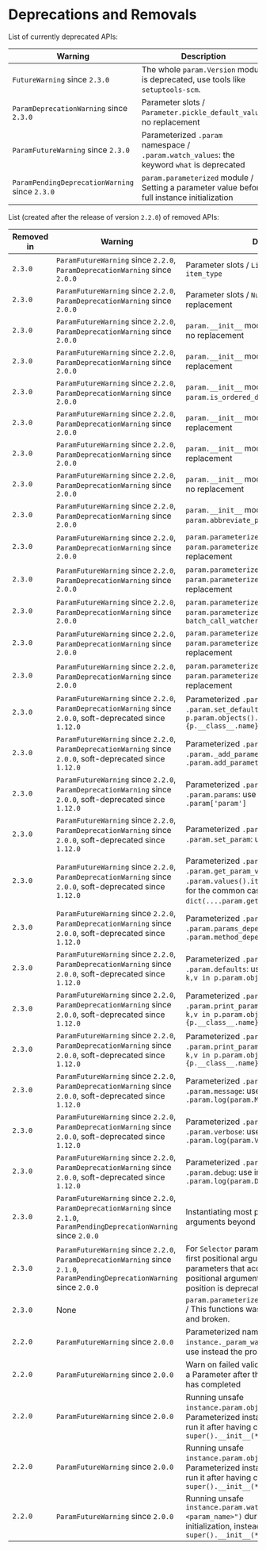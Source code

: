 # Deprecations and Removals

List of currently deprecated APIs:

| Warning | Description |
|-|-|
| `FutureWarning` since `2.3.0` | The whole `param.Version` module is deprecated, use tools like `setuptools-scm`. |
| `ParamDeprecationWarning` since `2.3.0` | Parameter slots / `Parameter.pickle_default_value`: no replacement |
| `ParamFutureWarning` since `2.3.0` | Parameterized `.param` namespace / `.param.watch_values`: the keyword `what` is deprecated |
| `ParamPendingDeprecationWarning` since `2.3.0` | `param.parameterized` module / Setting a parameter value before full instance initialization |

List (created after the release of version `2.2.0`) of removed APIs:

| Removed in | Warning | Description |
|-|-|-|
| `2.3.0` | `ParamFutureWarning` since `2.2.0`, `ParamDeprecationWarning` since `2.0.0` | Parameter slots / `List._class`: use instead `item_type` |
| `2.3.0` | `ParamFutureWarning` since `2.2.0`, `ParamDeprecationWarning` since `2.0.0` | Parameter slots / `Number.set_hook`: no replacement |
| `2.3.0` | `ParamFutureWarning` since `2.2.0`, `ParamDeprecationWarning` since `2.0.0` | `param.__init__` module / `param.produce_value`: no replacement |
| `2.3.0` | `ParamFutureWarning` since `2.2.0`, `ParamDeprecationWarning` since `2.0.0` | `param.__init__` module / `param.as_unicode`: no replacement |
| `2.3.0` | `ParamFutureWarning` since `2.2.0`, `ParamDeprecationWarning` since `2.0.0` | `param.__init__` module / `param.is_ordered_dict`: no replacement |
| `2.3.0` | `ParamFutureWarning` since `2.2.0`, `ParamDeprecationWarning` since `2.0.0` | `param.__init__` module / `param.hashable`: no replacement |
| `2.3.0` | `ParamFutureWarning` since `2.2.0`, `ParamDeprecationWarning` since `2.0.0` | `param.__init__` module / `param.named_objs`: no replacement |
| `2.3.0` | `ParamFutureWarning` since `2.2.0`, `ParamDeprecationWarning` since `2.0.0` | `param.__init__` module / `param.normalize_path`: no replacement |
| `2.3.0` | `ParamFutureWarning` since `2.2.0`, `ParamDeprecationWarning` since `2.0.0` | `param.__init__` module / `param.abbreviate_paths`: no replacement |
| `2.3.0` | `ParamFutureWarning` since `2.2.0`, `ParamDeprecationWarning` since `2.0.0` | `param.parameterized` module / `param.parameterized.all_equal`: no replacement |
| `2.3.0` | `ParamFutureWarning` since `2.2.0`, `ParamDeprecationWarning` since `2.0.0` | `param.parameterized` module / `param.parameterized.add_metaclass`: no replacement |
| `2.3.0` | `ParamFutureWarning` since `2.2.0`, `ParamDeprecationWarning` since `2.0.0` | `param.parameterized` module / `param.parameterized.batch_watch`: use instead `batch_call_watchers` |
| `2.3.0` | `ParamFutureWarning` since `2.2.0`, `ParamDeprecationWarning` since `2.0.0` | `param.parameterized` module / `param.parameterized.recursive_repr`: no replacement |
| `2.3.0` | `ParamFutureWarning` since `2.2.0`, `ParamDeprecationWarning` since `2.0.0` | `param.parameterized` module / `param.parameterized.overridable_property`: no replacement |
| `2.3.0` | `ParamFutureWarning` since `2.2.0`, `ParamDeprecationWarning` since `2.0.0`, soft-deprecated since `1.12.0` | Parameterized `.param` namespace / `.param.set_default`: use instead `for k,v in p.param.objects().items(): print(f"{p.__class__.name}.{k}={repr(v.default)}` |
| `2.3.0` | `ParamFutureWarning` since `2.2.0`, `ParamDeprecationWarning` since `2.0.0`, soft-deprecated since `1.12.0` | Parameterized `.param` namespace / `.param._add_parameter`: use instead `.param.add_parameter` |
| `2.3.0` | `ParamFutureWarning` since `2.2.0`, `ParamDeprecationWarning` since `2.0.0`, soft-deprecated since `1.12.0` | Parameterized `.param` namespace / `.param.params`: use instead `.param.values()` or `.param['param']` |
| `2.3.0` | `ParamFutureWarning` since `2.2.0`, `ParamDeprecationWarning` since `2.0.0`, soft-deprecated since `1.12.0` | Parameterized `.param` namespace / `.param.set_param`: use instead `.param.update` |
| `2.3.0` | `ParamFutureWarning` since `2.2.0`, `ParamDeprecationWarning` since `2.0.0`, soft-deprecated since `1.12.0` | Parameterized `.param` namespace / `.param.get_param_values`: use instead `.param.values().items()` (or `.param.values()` for the common case of `dict(....param.get_param_values())`) |
| `2.3.0` | `ParamFutureWarning` since `2.2.0`, `ParamDeprecationWarning` since `2.0.0`, soft-deprecated since `1.12.0` | Parameterized `.param` namespace / `.param.params_depended_on`: use instead `.param.method_dependencies` |
| `2.3.0` | `ParamFutureWarning` since `2.2.0`, `ParamDeprecationWarning` since `2.0.0`, soft-deprecated since `1.12.0` | Parameterized `.param` namespace / `.param.defaults`: use instead `{k:v.default for k,v in p.param.objects().items()}` |
| `2.3.0` | `ParamFutureWarning` since `2.2.0`, `ParamDeprecationWarning` since `2.0.0`, soft-deprecated since `1.12.0` | Parameterized `.param` namespace / `.param.print_param_defaults`: use instead `for k,v in p.param.objects().items(): print(f"{p.__class__.name}.{k}={repr(v.default)}")` |
| `2.3.0` | `ParamFutureWarning` since `2.2.0`, `ParamDeprecationWarning` since `2.0.0`, soft-deprecated since `1.12.0` | Parameterized `.param` namespace / `.param.print_param_values`: use instead `for k,v in p.param.objects().items(): print(f"{p.__class__.name}.{k}={repr(v.default)}")` |
| `2.3.0` | `ParamFutureWarning` since `2.2.0`, `ParamDeprecationWarning` since `2.0.0`, soft-deprecated since `1.12.0` | Parameterized `.param` namespace / `.param.message`: use instead `.param.log(param.MESSAGE, ...)` |
| `2.3.0` | `ParamFutureWarning` since `2.2.0`, `ParamDeprecationWarning` since `2.0.0`, soft-deprecated since `1.12.0` | Parameterized `.param` namespace / `.param.verbose`: use instead `.param.log(param.VERBOSE, ...)` |
| `2.3.0` | `ParamFutureWarning` since `2.2.0`, `ParamDeprecationWarning` since `2.0.0`, soft-deprecated since `1.12.0` | Parameterized `.param` namespace / `.param.debug`: use instead `.param.log(param.DEBUG, ...)` |
| `2.3.0` | `ParamFutureWarning` since `2.2.0`, `ParamDeprecationWarning` since `2.1.0`, `ParamPendingDeprecationWarning` since `2.0.0` | Instantiating most parameters with positional arguments beyond `default` is deprecated |
| `2.3.0` | `ParamFutureWarning` since `2.2.0`, `ParamDeprecationWarning` since `2.1.0`, `ParamPendingDeprecationWarning` since `2.0.0` | For `Selector` parameters that accept `objects` as first positional argument, and `ClassSelector` parameters that accept `class_` as first positional argument, passing any argument by position is deprecated. |
| `2.3.0` | None | `param.parameterized.print_all_param_defaults` / This functions was undocumented, unused, and broken. |
| `2.2.0` | `ParamFutureWarning` since `2.0.0` | Parameterized namespace / `instance._param_watchers` (getter and setter): use instead the property `inst.param.watchers` |
| `2.2.0` | `ParamFutureWarning` since `2.0.0` | Warn on failed validation of the *default* value of a Parameter after the inheritance mechanism has completed |
| `2.2.0` | `ParamFutureWarning` since `2.0.0` | Running unsafe `instance.param.objects(instance=True)` during Parameterized instance initialization, instead run it after having called `super().__init__(**params)` |
| `2.2.0` | `ParamFutureWarning` since `2.0.0` | Running unsafe `instance.param.objects(instance=True)` during Parameterized instance initialization, instead run it after having called `super().__init__(**params)` |
| `2.2.0` | `ParamFutureWarning` since `2.0.0` | Running unsafe `instance.param.watch(callback, "<param_name>")` during Parameterized instance initialization, instead run it after having called `super().__init__(**params)` |
